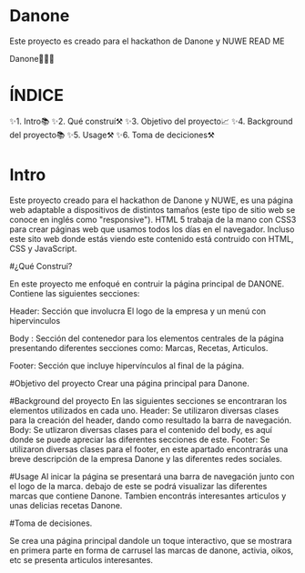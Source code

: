 # Danone
Este proyecto es creado para el hackathon de Danone y NUWE
READ ME

Danone👩‍💻🔥

# ÍNDICE
✨1. Intro📚
✨2. Qué construí⚒
✨3. Objetivo del proyecto📈
✨4. Background del proyecto📚
✨5. Usage⚒
✨6. Toma de deciciones⚒


# Intro

Este proyecto creado para el hackathon de Danone y NUWE, es una página web adaptable a dispositivos de distintos tamaños (este tipo de sitio web se conoce en inglés como "responsive").
HTML 5 trabaja de la mano con CSS3 para crear páginas web que usamos todos los días en el navegador. Incluso este sito web donde estás viendo este contenido está contruido con HTML, CSS y JavaScript.


#¿Qué Construí?

En este proyecto me enfoqué en contruir la página principal de DANONE. Contiene las siguientes secciones:

Header: Sección que involucra El logo de la empresa y un menú con hipervinculos

Body : Sección del contenedor para los elementos centrales de la página presentando diferentes secciones como: Marcas, Recetas, Articulos.

Footer: Sección que incluye hipervínculos al final de la página.


#Objetivo del proyecto
Crear una página principal para Danone.


#Background del proyecto
En las siguientes secciones se encontraran los elementos utilizados en cada uno.
Header: Se utilizaron diversas clases para la creación del header, dando como resultado la barra de navegación.
Body: Se utlizaron diversas clases para el contenido del body, es aquí donde se puede apreciar las diferentes secciones de este.
Footer: Se utilizaron diversas clases para el footer, en este apartado encontrarás una breve descripción de la empresa Danone y las diferentes redes sociales.


#Usage
Al inicar la página se presentará una barra de navegación junto con el logo de la marca. debajo de este se podrá visualizar
las diferentes marcas que contiene Danone. Tambien encontrás interesantes articulos y unas delicias recetas Danone.


#Toma de decisiones. 

Se crea una página principal dandole un toque interactivo, que se mostrara en primera parte en forma de carrusel las marcas de danone, activia, oikos, etc
se presenta articulos interesantes.
